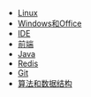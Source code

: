 - <a href="study/Linux/index.md">Linux</a>
- <a href="study/Windows和Office/index.md">Windows和Office</a>
- <a href="study/IDE/index.md">IDE</a>
- <a href="study/前端/index.md">前端</a>
- <a href="study/java/index.md">Java</a>
- <a href="study/redis/index.md">Redis</a>
- <a href="study/git/index.md">Git</a>
- <a href="study/算法和数据结构/index.md">算法和数据结构</a>

